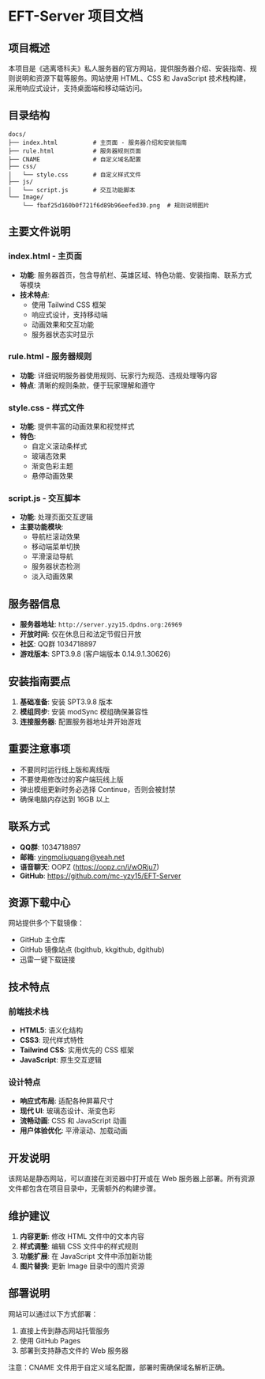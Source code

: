 # EFT-Server 项目文档

## 项目概述

本项目是《逃离塔科夫》私人服务器的官方网站，提供服务器介绍、安装指南、规则说明和资源下载等服务。网站使用 HTML、CSS 和 JavaScript 技术栈构建，采用响应式设计，支持桌面端和移动端访问。

## 目录结构

```
docs/
├── index.html          # 主页面 - 服务器介绍和安装指南
├── rule.html           # 服务器规则页面
├── CNAME               # 自定义域名配置
├── css/
│   └── style.css       # 自定义样式文件
├── js/
│   └── script.js       # 交互功能脚本
└── Image/
    └── fbaf25d160b0f721f6d89b96eefed30.png  # 规则说明图片
```

## 主要文件说明

### index.html - 主页面
- **功能**: 服务器首页，包含导航栏、英雄区域、特色功能、安装指南、联系方式等模块
- **技术特点**: 
  - 使用 Tailwind CSS 框架
  - 响应式设计，支持移动端
  - 动画效果和交互功能
  - 服务器状态实时显示

### rule.html - 服务器规则
- **功能**: 详细说明服务器使用规则、玩家行为规范、违规处理等内容
- **特点**: 清晰的规则条款，便于玩家理解和遵守

### style.css - 样式文件
- **功能**: 提供丰富的动画效果和视觉样式
- **特色**: 
  - 自定义滚动条样式
  - 玻璃态效果
  - 渐变色彩主题
  - 悬停动画效果

### script.js - 交互脚本
- **功能**: 处理页面交互逻辑
- **主要功能模块**:
  - 导航栏滚动效果
  - 移动端菜单切换
  - 平滑滚动导航
  - 服务器状态检测
  - 淡入动画效果

## 服务器信息

- **服务器地址**: `http://server.yzy15.dpdns.org:26969`
- **开放时间**: 仅在休息日和法定节假日开放
- **社区**: QQ群 1034718897
- **游戏版本**: SPT3.9.8 (客户端版本 0.14.9.1.30626)

## 安装指南要点

1. **基础准备**: 安装 SPT3.9.8 版本
2. **模组同步**: 安装 modSync 模组确保兼容性
3. **连接服务器**: 配置服务器地址并开始游戏

## 重要注意事项

- 不要同时运行线上版和离线版
- 不要使用修改过的客户端玩线上版
- 弹出模组更新时务必选择 Continue，否则会被封禁
- 确保电脑内存达到 16GB 以上

## 联系方式

- **QQ群**: 1034718897
- **邮箱**: yingmoliuguang@yeah.net
- **语音聊天**: OOPZ (https://oopz.cn/i/wORju7)
- **GitHub**: https://github.com/mc-yzy15/EFT-Server

## 资源下载中心

网站提供多个下载镜像：
- GitHub 主仓库
- GitHub 镜像站点 (bgithub, kkgithub, dgithub)
- 迅雷一键下载链接

## 技术特点

### 前端技术栈
- **HTML5**: 语义化结构
- **CSS3**: 现代样式特性
- **Tailwind CSS**: 实用优先的 CSS 框架
- **JavaScript**: 原生交互逻辑

### 设计特点
- **响应式布局**: 适配各种屏幕尺寸
- **现代 UI**: 玻璃态设计、渐变色彩
- **流畅动画**: CSS 和 JavaScript 动画
- **用户体验优化**: 平滑滚动、加载动画

## 开发说明

该网站是静态网站，可以直接在浏览器中打开或在 Web 服务器上部署。所有资源文件都包含在项目目录中，无需额外的构建步骤。

## 维护建议

1. **内容更新**: 修改 HTML 文件中的文本内容
2. **样式调整**: 编辑 CSS 文件中的样式规则
3. **功能扩展**: 在 JavaScript 文件中添加新功能
4. **图片替换**: 更新 Image 目录中的图片资源

## 部署说明

网站可以通过以下方式部署：
1. 直接上传到静态网站托管服务
2. 使用 GitHub Pages
3. 部署到支持静态文件的 Web 服务器

注意：CNAME 文件用于自定义域名配置，部署时需确保域名解析正确。